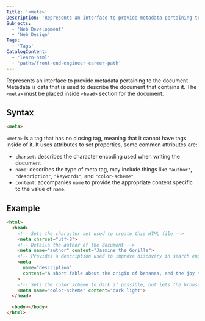```yaml
---
Title: '<meta>'
Description: 'Represents an interface to provide metadata pertaining to the document. Metadata is data that is used to describe the document that contains it. The <meta> must be placed inside <head> section for the document.'
Subjects:
  - 'Web Development'
  - 'Web Design'
Tags:
  - 'Tags'
CatalogContent:
  - 'learn-html'
  - 'paths/front-end-engineer-career-path'
---
```


Represents an interface to provide metadata pertaining to the document. Metadata is data that is used to describe the document that contains it. The `<meta>` must be placed inside `<head>` section for the document.

## Syntax

```html
<meta>
```

`<meta>` is a tag that has no closing tag, meaning that it cannot have tags inside of it. It uses attributes to set properties, some common attributes are:

- `charset`: describes the character encoding used when writing the document
- `name`: describes the type of meta tag, may include things like `"author"`, `"description"`, `"keywords"`, and `"color-scheme"`
- `content`: accompanies `name` to provide the appropriate content specific to the value of `name`.

## Example

```html
<html>
  <head>
    <!-- Sets the character set used to create this HTML file -->
    <meta charset="utf-8">
    <!-- Details the author of the document -->
    <meta name="author" content="Jasmine the Gorilla">
    <!-- Provides a description used to improve discovery in search engines -->
    <meta
      name="description"
      content="A short fable about the origin of bananas, and the joy they provide."
    >
    <!-- Sets the color scheme to dark if possible, but lets the browser know that light will render correctly, too -->
    <meta name="color-scheme" content="dark light">
  </head>

  <body></body>
</html>
```

